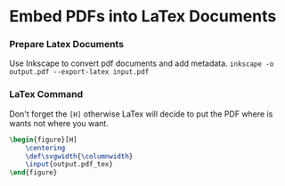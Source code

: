 # Embed PDFs into LaTex Documents
### Prepare Latex Documents
Use Inkscape to convert pdf documents and add metadata.
`inkscape -o output.pdf --export-latex input.pdf`

### LaTex Command
Don't forget the `[H]` otherwise LaTex will decide to put the PDF where is wants not where you want.
```latex
\begin{figure}[H]
    \centering
    \def\svgwidth{\columnwidth}
    \input{output.pdf_tex}
\end{figure}
```
